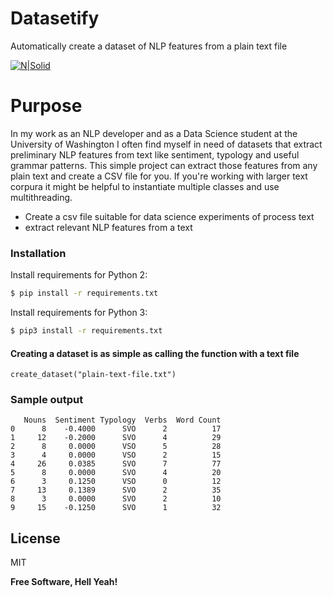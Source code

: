 # Datasetify
Automatically create a dataset of NLP features from a plain text file

[![N|Solid](https://cldup.com/dTxpPi9lDf.thumb.png)](https://nodesource.com/products/nsolid)

# Purpose
In my work as an NLP developer and as a Data Science student at the University of Washington I often find myself in need of datasets that extract preliminary NLP features from text like sentiment, typology and useful
grammar patterns. This simple project can extract those features from any plain text and create a CSV file for you. If you're working with larger text corpura it might be helpful to instantiate multiple classes and use multithreading. 

  - Create a csv file suitable for data science experiments of process text
  - extract relevant NLP features from a text

### Installation
Install requirements for Python 2:
```sh
$ pip install -r requirements.txt
```

Install requirements for Python 3:
```sh
$ pip3 install -r requirements.txt
```
#### Creating a dataset is as simple as calling the function with a text file

```
create_dataset("plain-text-file.txt")
```
### Sample output

```
   Nouns  Sentiment Typology  Verbs  Word Count
0      8    -0.4000      SVO      2          17
1     12    -0.2000      SVO      4          29
2      8     0.0000      VSO      5          28
3      4     0.0000      VSO      2          15
4     26     0.0385      SVO      7          77
5      8     0.0000      SVO      4          20
6      3     0.1250      VSO      0          12
7     13     0.1389      SVO      2          35
8      3     0.0000      SVO      2          10
9     15    -0.1250      SVO      1          32
```

License
----

MIT


**Free Software, Hell Yeah!**
